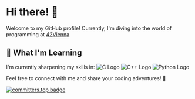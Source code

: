 # Hi there! 👋

Welcome to my GitHub profile! Currently, I'm diving into the world of programming at [42Vienna](https://www.42vienna.com/).

## 🌱 What I'm Learning

I'm currently sharpening my skills in: ![C Logo](https://img.shields.io/badge/-C-000000?style=flat-square&logo=C&logoColor=white) ![C++ Logo](https://img.shields.io/badge/-C++-000000?style=flat-square&logo=C%2B%2B&logoColor=white) ![Python Logo](https://img.shields.io/badge/-Python-008000?style=flat-square&logo=Python&logoColor=white) 

Feel free to connect with me and share your coding adventures! 🚀

[![committers.top badge](https://user-badge.committers.top/austria/hu8813.svg)](https://user-badge.committers.top/austria/hu8813)
